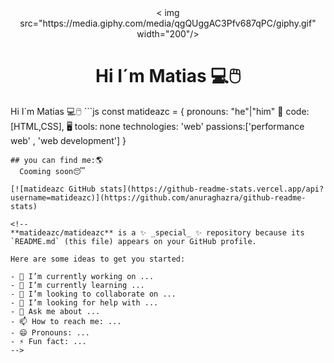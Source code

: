 <div id:"header" align="center">
 < img src="https://media.giphy.com/media/qgQUggAC3Pfv687qPC/giphy.gif"  width="200"/>
   <h1  allign="center" > Hi I´m Matias 💻🖱️</h1>
</div>
 Hi I´m Matias 💻🖱️
```js
const matideazc = {
pronouns: "he"|"him" 🧔
code:[HTML,CSS], 🖥️
tools: none
technologies: 'web'
passions:['performance web' , 'web development']
}


```
## you can find me:🌎
  Cooming soon😴

[![matideazc GitHub stats](https://github-readme-stats.vercel.app/api?username=matideazc)](https://github.com/anuraghazra/github-readme-stats)

<!--
**matideazc/matideazc** is a ✨ _special_ ✨ repository because its `README.md` (this file) appears on your GitHub profile.

Here are some ideas to get you started:

- 🔭 I’m currently working on ...
- 🌱 I’m currently learning ...
- 👯 I’m looking to collaborate on ...
- 🤔 I’m looking for help with ...
- 💬 Ask me about ...
- 📫 How to reach me: ...
- 😄 Pronouns: ...
- ⚡ Fun fact: ...
-->
